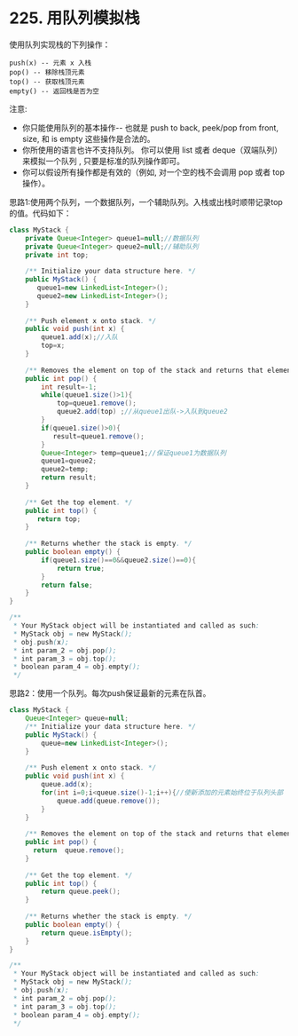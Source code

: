 #  225. 用队列模拟栈
使用队列实现栈的下列操作：

    push(x) -- 元素 x 入栈
    pop() -- 移除栈顶元素
    top() -- 获取栈顶元素
    empty() -- 返回栈是否为空
注意:

* 你只能使用队列的基本操作-- 也就是 push to back, peek/pop from front, size, 和 is empty 这些操作是合法的。
* 你所使用的语言也许不支持队列。 你可以使用 list 或者 deque（双端队列）来模拟一个队列 , 只要是标准的队列操作即可。
* 你可以假设所有操作都是有效的（例如, 对一个空的栈不会调用 pop 或者 top 操作）。  

思路1:使用两个队列，一个数据队列，一个辅助队列。入栈或出栈时顺带记录top的值。代码如下：
```java
class MyStack {
    private Queue<Integer> queue1=null;//数据队列
    private Queue<Integer> queue2=null;//辅助队列
    private int top;
    
    /** Initialize your data structure here. */
    public MyStack() {
       queue1=new LinkedList<Integer>();
       queue2=new LinkedList<Integer>();
    }
    
    /** Push element x onto stack. */
    public void push(int x) {        
        queue1.add(x);//入队
        top=x;
    }
    
    /** Removes the element on top of the stack and returns that element. */
    public int pop() {
        int result=-1;
        while(queue1.size()>1){
            top=queue1.remove();
            queue2.add(top) ;//从queue1出队->入队到queue2
        }
        if(queue1.size()>0){
           result=queue1.remove();
        }
        Queue<Integer> temp=queue1;//保证queue1为数据队列
        queue1=queue2;
        queue2=temp;
        return result;
    }
    
    /** Get the top element. */
    public int top() {
       return top;
    }
    
    /** Returns whether the stack is empty. */
    public boolean empty() {
        if(queue1.size()==0&&queue2.size()==0){
            return true;
        }
        return false;
    }
}

/**
 * Your MyStack object will be instantiated and called as such:
 * MyStack obj = new MyStack();
 * obj.push(x);
 * int param_2 = obj.pop();
 * int param_3 = obj.top();
 * boolean param_4 = obj.empty();
 */
```
思路2：使用一个队列。每次push保证最新的元素在队首。
```java
class MyStack {
    Queue<Integer> queue=null;
    /** Initialize your data structure here. */
    public MyStack() {
        queue=new LinkedList<Integer>();
    }
    
    /** Push element x onto stack. */
    public void push(int x) {
        queue.add(x);
        for(int i=0;i<queue.size()-1;i++){//使新添加的元素始终位于队列头部
            queue.add(queue.remove());
        }
    }
    
    /** Removes the element on top of the stack and returns that element. */
    public int pop() {
      return  queue.remove();
    }
    
    /** Get the top element. */
    public int top() {
        return queue.peek();
    }
    
    /** Returns whether the stack is empty. */
    public boolean empty() {
        return queue.isEmpty();
    }
}

/**
 * Your MyStack object will be instantiated and called as such:
 * MyStack obj = new MyStack();
 * obj.push(x);
 * int param_2 = obj.pop();
 * int param_3 = obj.top();
 * boolean param_4 = obj.empty();
 */
```
